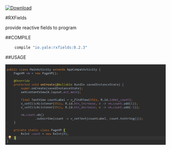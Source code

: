 [ ![Download](https://api.bintray.com/packages/yalezheng/maven/RXFields/images/download.svg) ](https://bintray.com/yalezheng/maven/RXFields/_latestVersion)

#RXFields

provide reactive fields to program

##COMPILE
```gradle
    compile "io.yale:rxfields:0.2.3"
```

##USAGE

![Usage](https://raw.githubusercontent.com/YaleZheng/RXFields/master/assets/usage.png)
